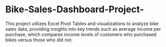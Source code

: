 # Bike-Sales-Dashboard-Project-
This project utilizes Excel Pivot Tables and visualizations to analyze bike sales data, providing insights into key trends such as average income per purchase, which compares income levels of customers who purchased bikes versus those who did not.
